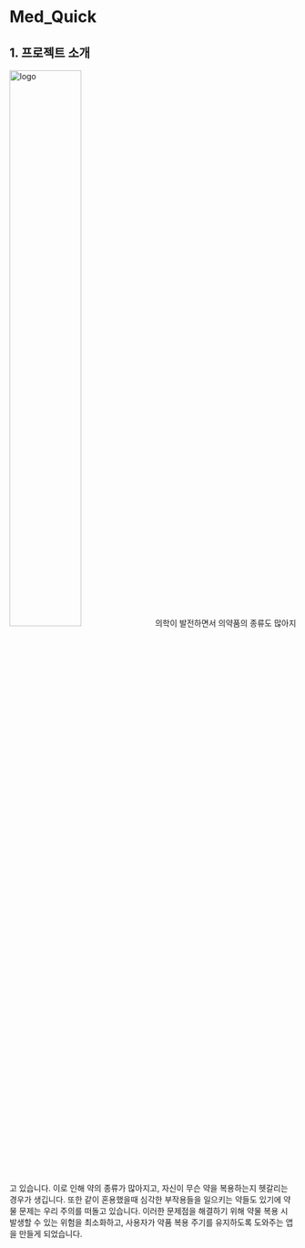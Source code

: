 # Med_Quick

## 1. 프로젝트 소개
<img src="https://github.com/Capstone6/Med_Quick/assets/147029200/17446a8c-a168-486c-b8d5-9870f4f828ff" alt="logo" width="50%">
의학이 발전하면서 의약품의 종류도 많아지고 있습니다.
이로 인해 약의 종류가 많아지고, 자신이 무슨 약을 복용하는지 헷갈리는 경우가 생깁니다.
또한 같이 혼용했을때 심각한 부작용들을 일으키는 약들도 있기에 약물 문제는 우리 주의를 떠돌고 있습니다.
이러한 문제점을 해결하기 위해 약물 복용 시 발생할 수 있는 위험을 최소화하고, 사용자가 약품 복용 주기를 유지하도록 도와주는 앱을 만들게 되었습니다.
